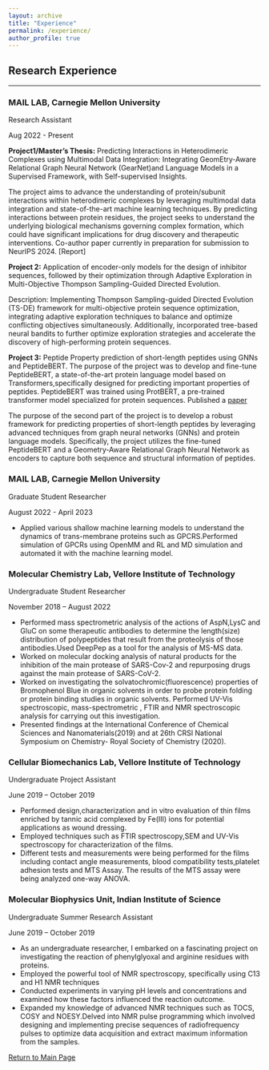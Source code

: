 ```yaml
---
layout: archive
title: "Experience"
permalink: /experience/
author_profile: true
---
```

## Research Experience
------
### MAIL LAB, Carnegie Mellon University
Research Assistant

Aug 2022 - Present

**Project1/Master’s Thesis:**
Predicting Interactions in Heterodimeric Complexes using Multimodal Data Integration: Integrating
GeomEtry-Aware Relational Graph Neural Network (GearNet)and Language Models in a Supervised Framework, with Self-supervised Insights. 

The project aims to advance the understanding of protein/subunit interactions within heterodimeric complexes by leveraging multimodal data integration and state-of-the-art machine learning techniques. By predicting interactions between protein residues, the project seeks to understand the underlying biological mechanisms governing complex formation, which could have significant implications for drug discovery and therapeutic interventions. Co-author paper currently in preparation for submission to NeurIPS 2024.  [Report]

**Project 2:**
Application of encoder-only models for the design of inhibitor sequences, followed by their optimization through Adaptive Exploration in Multi-Objective Thompson Sampling-Guided Directed Evolution.

Description: Implementing Thompson Sampling-guided Directed Evolution (TS-DE) framework for multi-objective protein sequence
optimization, integrating adaptive exploration techniques to balance and optimize conflicting objectives simultaneously. Additionally, incorporated tree-based neural bandits to further optimize exploration strategies and accelerate the discovery of high-performing protein sequences.

**Project 3:**
Peptide Property prediction of short-length peptides using GNNs and PeptideBERT.
The purpose of the project was to develop and fine-tune PeptideBERT, a state-of-the-art protein language model based on Transformers,specifically designed for predicting important properties of peptides. PeptideBERT was trained using ProtBERT, a pre-trained transformer model specialized for protein sequences.  Published a [paper](https://pubs.acs.org/doi/epdf/10.1021/acs.jpclett.3c02398)

The purpose of the second part of the project is to develop a robust framework for predicting properties of short-length peptides by leveraging advanced techniques from graph neural networks (GNNs) and protein language models. Specifically, the project utilizes the fine-tuned PeptideBERT and a Geometry-Aware Relational Graph Neural Network as encoders to capture both sequence and structural information of peptides.


### MAIL LAB, Carnegie Mellon University
Graduate Student Researcher

August 2022 - April 2023
  * Applied various shallow machine learning models to understand the dynamics of trans-membrane
  proteins such as GPCRS.Performed simulation of GPCRs using OpenMM and RL and MD simulation and
  automated it with the machine learning model.

### Molecular Chemistry Lab, Vellore Institute of Technology
Undergraduate Student Researcher

November 2018 – August 2022
  * Performed mass spectrometric analysis of the actions of AspN,LysC and GluC on some
  therapeutic antibodies to determine the length(size) distribution of polypeptides that result from
  the proteolysis of those antibodies.Used DeepPep as a tool for the analysis of MS-MS data.
  * Worked on molecular docking analysis of natural products for the inhibition of the main protease
  of SARS-Cov-2 and repurposing drugs against the main protease of SARS-CoV-2.
  * Worked on investigating the solvatochromic(fluorescence) properties of Bromophenol Blue in
  organic solvents in order to probe protein folding or protein binding studies in organic solvents.
  Performed UV-Vis spectroscopic, mass-spectrometric , FTIR and NMR spectroscopic analysis for
  carrying out this investigation.
  * Presented findings at the International Conference of Chemical Sciences and
  Nanomaterials(2019) and at 26th CRSI National Symposium on Chemistry- Royal Society of
  Chemistry (2020).

### Cellular Biomechanics Lab, Vellore Institute of Technology
Undergraduate Project Assistant

June 2019 – October 2019
  * Performed design,characterization and in vitro evaluation of thin films enriched by tannic acid
  complexed by Fe(III) ions for potential applications as wound dressing.
  * Employed techniques such as FTIR spectroscopy,SEM and UV-Vis spectroscopy for
  characterization of the films.
  * Different tests and measurements were being performed for the films including contact angle
  measurements, blood compatibility tests,platelet adhesion tests and MTS Assay. The results of
  the MTS assay were being analyzed one-way ANOVA.

### Molecular Biophysics Unit, Indian Institute of Science
Undergraduate Summer Research Assistant

June 2019 – October 2019
  * As an undergraduate researcher, I embarked on a fascinating project on investigating the reaction
  of phenylglyoxal and arginine residues with proteins.
  * Employed the powerful tool of NMR spectroscopy, specifically using C13 and H1 NMR
  techniques
  * Conducted experiments in varying pH levels and concentrations and examined how these factors
  influenced the reaction outcome.
  * Expanded my knowledge of advanced NMR techniques such as TOCS, COSY and NOESY.Delved into NMR pulse programming which involved designing and implementing precise sequences of radiofrequency pulses to optimize data acquisition and extract maximum
  information from the samples.

[Return to Main Page](https://adrita78.github.io)
